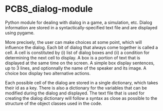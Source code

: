 # PCBS_dialog-module
Python module for dealing with dialog in a game, a simulation, etc. Dialog information are stored in a syntactically-specified text file and are displayed using pygame.

More precisely, the user can make choices at some point, which will influence the dialog.
Each bit of dialog that always come together is called a cell. A cell is constituted by (i) list of dialog boxes and (ii) a condition for determining the next cell to display.
A box is a portion of text that is displayed at the same time on the screen. A simple box display sentences, up to 3 lines, and optionnally the name of the speaker and its image. A choice box display two alternative actions.

Each possible cell of the dialog are stored in a single dictionary, which takes their id as a key. There is also a dictionary for the variables that can be modified during the dialog and displayed.
The text file that is used for creating the dialog dictionary will follow a syntax as close as possible to the structure of the object classes used in the code.
